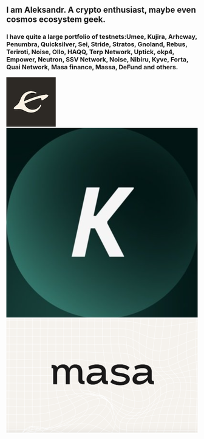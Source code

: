 ## I am Aleksandr. A crypto enthusiast, maybe even cosmos ecosystem geek.

### I have quite a large portfolio of testnets:Umee, Kujira, Arhcway, Penumbra, Quicksilver, Sei, Stride, Stratos, Gnoland, Rebus, Teriroti, Noise, Ollo, HAQQ, Terp Network, Uptick, okp4, Empower, Neutron, SSV Network, Noise, Nibiru, Kyve, Forta, Quai Network, Masa finance, Massa, DeFund and others.

![Logos](https://github.com/Aleksandr282846/Aleksandr282846/blob/main/assets/Evmos.png?size=10x10)
![Logos](https://github.com/Aleksandr282846/Aleksandr282846/blob/main/assets/Kyve.png)
![Logos](https://github.com/Aleksandr282846/Aleksandr282846/blob/main/assets/Masa.png)
